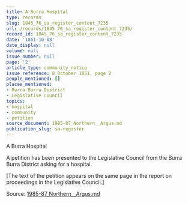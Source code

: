 ```yaml
---
title: A Burra Hospital
type: records
slug: 1845_76_sa_register_content_7235
url: /records/1845_76_sa_register_content_7235/
record_id: 1845_76_sa_register_content_7235
date: '1851-10-08'
date_display: null
volume: null
issue_number: null
page: '2'
article_type: community_notice
issue_reference: 8 October 1851, page 2
people_mentioned: []
places_mentioned:
- Burra Burra District
- Legislative Council
topics:
- hospital
- community
- petition
source_document: 1985-87_Northern__Argus.md
publication_slug: sa-register
---
```


A Burra Hospital

A petition has been presented to the Legislative Council from the Burra Burra District asking for a hospital.

[The text of the petition appears on the same page in the report on proceedings in the Legislative Council.]

Source: [1985-87_Northern__Argus.md](/downloads/markdown/1985-87_Northern__Argus.md)
